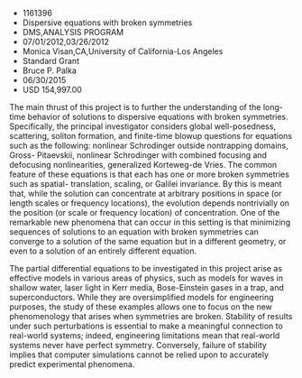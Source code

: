 
* 1161396
* Dispersive equations with broken symmetries
* DMS,ANALYSIS PROGRAM
* 07/01/2012,03/26/2012
* Monica Visan,CA,University of California-Los Angeles
* Standard Grant
* Bruce P. Palka
* 06/30/2015
* USD 154,997.00

The main thrust of this project is to further the understanding of the long-time
behavior of solutions to dispersive equations with broken symmetries.
Specifically, the principal investigator considers global well-posedness,
scattering, soliton formation, and finite-time blowup questions for equations
such as the following: nonlinear Schrodinger outside nontrapping domains, Gross-
Pitaevskii, nonlinear Schrodinger with combined focusing and defocusing
nonlinearities, generalized Korteweg-de Vries. The common feature of these
equations is that each has one or more broken symmetries such as spatial-
translation, scaling, or Galilei invariance. By this is meant that, while the
solution can concentrate at arbitrary positions in space (or length scales or
frequency locations), the evolution depends nontrivially on the position (or
scale or frequency location) of concentration. One of the remarkable new
phenomena that can occur in this setting is that minimizing sequences of
solutions to an equation with broken symmetries can converge to a solution of
the same equation but in a different geometry, or even to a solution of an
entirely different equation.

The partial differential equations to be investigated in this project arise as
effective models in various areas of physics, such as models for waves in
shallow water, laser light in Kerr media, Bose-Einstein gases in a trap, and
superconductors. While they are oversimplified models for engineering purposes,
the study of these examples allows one to focus on the new phenomenology that
arises when symmetries are broken. Stability of results under such perturbations
is essential to make a meaningful connection to real-world systems; indeed,
engineering limitations mean that real-world systems never have perfect
symmetry. Conversely, failure of stability implies that computer simulations
cannot be relied upon to accurately predict experimental phenomena.
